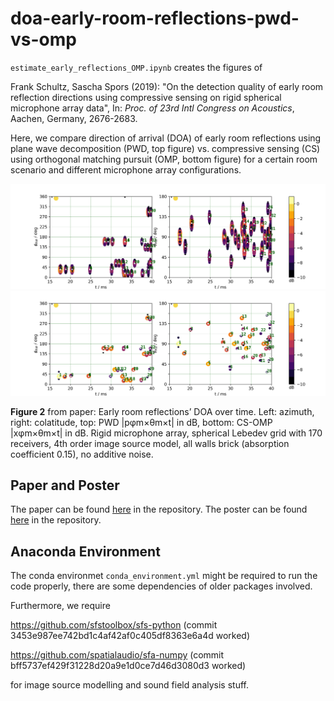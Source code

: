 # doa-early-room-reflections-pwd-vs-omp

`estimate_early_reflections_OMP.ipynb` creates the figures
of

Frank Schultz, Sascha Spors (2019): "On the detection quality of early room reflection directions using compressive sensing on rigid spherical microphone array data",
In: *Proc. of 23rd Intl Congress on Acoustics*, Aachen, Germany, 2676-2683.

Here, we compare direction of arrival (DOA) of early room reflections using plane wave decomposition (PWD, top figure) vs.
compressive sensing (CS) using orthogonal matching pursuit (OMP, bottom figure)
for a certain room scenario and different microphone array configurations.

![PWD](PWD_Scatter_Room_6walls_ISOrder_4_Nmic_170_Npw_1202_SNR_None_CompPntSrcDecay_True.png)
![OMP](OMP_Scatter_Room_6walls_ISOrder_4_Nmic_170_Npw_1202_SNR_None_CompPntSrcDecay_True.png)

**Figure 2** from paper: Early room reflections’ DOA over time. Left: azimuth, right: colatitude, top: PWD |pφm×θm×t| in dB, bottom: CS-OMP |xφm×θm×t| in dB. Rigid microphone array, spherical Lebedev grid with 170 receivers, 4th order image source model, all walls brick (absorption coefficient 0.15), no additive noise.

## Paper and Poster

The paper can be found [here](paper/SchultzSpors_2019_PWD_vs_CS-OMP_ICA_Paper.pdf) in the repository.
The poster can be found [here](poster/SchultzSpors_2019_PWD_vs_CS-OMP_ICA_Poster.pdf) in the repository.

## Anaconda Environment

The conda environmet `conda_environment.yml` might be required to run the code
properly, there are some dependencies of older packages involved.

Furthermore, we require

https://github.com/sfstoolbox/sfs-python
(commit 3453e987ee742bd1c4af42af0c405df8363e6a4d worked)

https://github.com/spatialaudio/sfa-numpy
(commit bff5737ef429f31228d20a9e1d0ce7d46d3080d3 worked)

for image source modelling and sound field analysis stuff.
